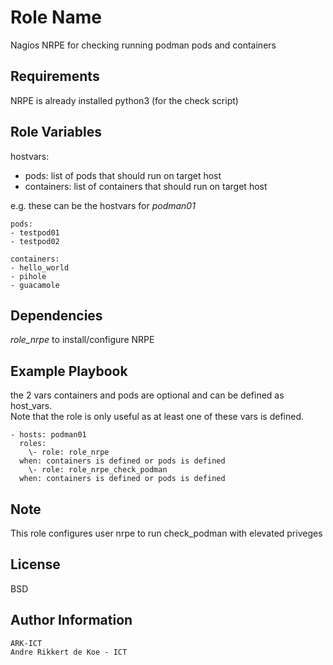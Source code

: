 Role Name
=========

Nagios NRPE for checking running podman pods and containers

Requirements
------------

NRPE is already installed
python3 (for the check script)

Role Variables
--------------

hostvars:

- pods: list of pods that should run on target host
- containers: list of containers that should run on target host

e.g. these can be the hostvars for *podman01*

    pods:
    - testpod01
    - testpod02

    containers:
    - hello_world
    - pihole
    - guacamole

Dependencies
------------

*role_nrpe* to install/configure NRPE

Example Playbook
----------------

the 2 vars containers and pods are optional and can be defined as host_vars.  
Note that the role is only useful as at least one of these vars is defined.  

    - hosts: podman01
      roles:
        \- role: role_nrpe
	  when: containers is defined or pods is defined
        \- role: role_nrpe_check_podman
	  when: containers is defined or pods is defined

Note
-------

This role configures user nrpe to run check_podman with elevated priveges

License
-------

BSD

Author Information
------------------

    ARK-ICT
    Andre Rikkert de Koe - ICT
